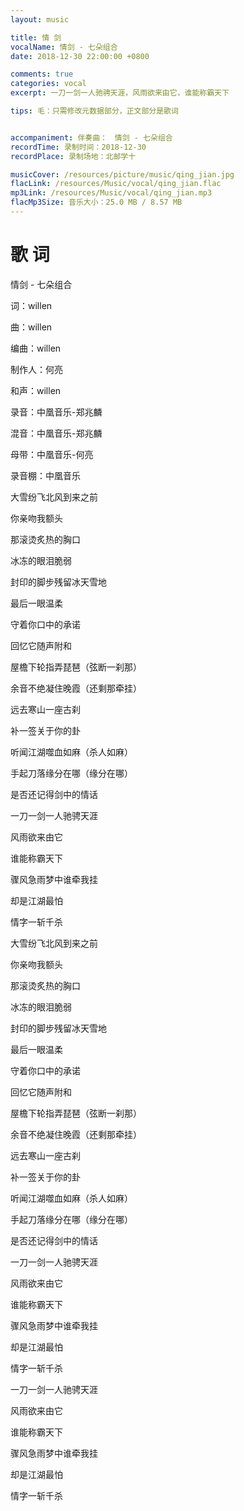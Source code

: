 ```yaml
---
layout: music

title: 情 剑
vocalName: 情剑 - 七朵组合
date: 2018-12-30 22:00:00 +0800

comments: true
categories: vocal
excerpt: 一刀一剑一人驰骋天涯，风雨欲来由它，谁能称霸天下

tips: 毛：只需修改元数据部分，正文部分是歌词


accompaniment: 伴奏曲：　情剑 - 七朵组合
recordTime: 录制时间：2018-12-30
recordPlace: 录制场地：北邮学十

musicCover: /resources/picture/music/qing_jian.jpg
flacLink: /resources/Music/vocal/qing_jian.flac
mp3Link: /resources/Music/vocal/qing_jian.mp3
flacMp3Size: 音乐大小：25.0 MB / 8.57 MB
---
```


# 歌 词

情剑 - 七朵组合

词：willen

曲：willen

编曲：willen

制作人：何亮

和声：willen

录音：中凰音乐-郑兆麟

混音：中凰音乐-郑兆麟

母带：中凰音乐-何亮

录音棚：中凰音乐

大雪纷飞北风到来之前

你亲吻我额头

那滚烫炙热的胸口

冰冻的眼泪脆弱

封印的脚步残留冰天雪地

最后一眼温柔

守着你口中的承诺

回忆它随声附和

屋檐下轮指弄琵琶（弦断一刹那）

余音不绝凝住晚霞（还剩那牵挂）

远去寒山一座古刹

补一签关于你的卦

听闻江湖噬血如麻（杀人如麻）

手起刀落缘分在哪（缘分在哪）

是否还记得剑中的情话

一刀一剑一人驰骋天涯

风雨欲来由它

谁能称霸天下

骤风急雨梦中谁牵我挂

却是江湖最怕

情字一斩千杀

大雪纷飞北风到来之前

你亲吻我额头

那滚烫炙热的胸口

冰冻的眼泪脆弱

封印的脚步残留冰天雪地

最后一眼温柔

守着你口中的承诺

回忆它随声附和

屋檐下轮指弄琵琶（弦断一刹那）

余音不绝凝住晚霞（还剩那牵挂）

远去寒山一座古刹

补一签关于你的卦

听闻江湖噬血如麻（杀人如麻）

手起刀落缘分在哪（缘分在哪）

是否还记得剑中的情话

一刀一剑一人驰骋天涯

风雨欲来由它

谁能称霸天下

骤风急雨梦中谁牵我挂

却是江湖最怕

情字一斩千杀

一刀一剑一人驰骋天涯

风雨欲来由它

谁能称霸天下

骤风急雨梦中谁牵我挂

却是江湖最怕

情字一斩千杀